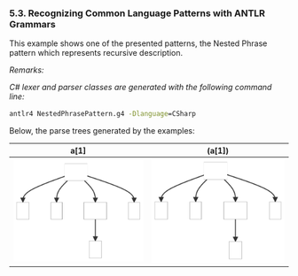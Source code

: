 ﻿### 5.3. Recognizing Common Language Patterns with ANTLR Grammars

This example shows one of the presented patterns, the Nested Phrase pattern which represents recursive description.

_Remarks:_

_C# lexer and parser classes are generated with the following command line:_

```bat
antlr4 NestedPhrasePattern.g4 -Dlanguage=CSharp
```

Below, the parse trees generated by the examples:

| a[1]           | (a[1])           |
| -------------- | ---------------- |
| ![ParseTree1](.resources/ParseTree1.svg "ParseTree1") | ![ParseTree2](.resources/ParseTree1.svg "ParseTree2") |
